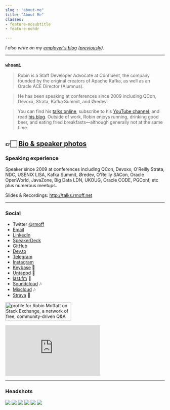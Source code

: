```yaml
---
slug : "about-me"
title: "About Me"
classes:
- feature-nosubtitle
- feature-nohdr

---
```


_I also write on my [employer's blog](https://www.confluent.io/blog/author/robin/) ([previously](http://ritt.md/rmoff))._

---

### `whoami`

> Robin is a Staff Developer Advocate at Confluent, the company founded by the original creators of Apache Kafka, as well as an Oracle ACE Director (Alumnus). 

> He has been speaking at conferences since 2009 including QCon, Devoxx, Strata, Kafka Summit, and Øredev. 

> You can find his [talks online](https://talks.rmoff.net), subscribe to his [YouTube channel](http://youtube.com/rmoff), and read [his blog](http://rmoff.net/). Outside of work, Robin enjoys running, drinking good beer, and eating fried breakfasts—although generally not at the same time.

👉🏻 [Bio & speaker photos](https://noti.st/rmoff/bio)
--- 

### Speaking experience

Speaker since 2009 at conferences including QCon, Devoxx, O'Reilly Strata, NDC, USENIX LISA, Kafka Summit, Øredev, O'Reilly SACon, Oracle OpenWorld, JavaZone, Big Data LDN, UKOUG, Oracle CODE, PGConf, etc plus numerous meetups.

Slides & Recordings: http://talks.rmoff.net

---

### Social

* Twitter [@rmoff](https://twitter.com/rmoff/)
* [Email](mailto:robin@rmoff.net)
* [LinkedIn](https://www.linkedin.com/in/robinmoffatt)
* [SpeakerDeck](https://speakerdeck.com/rmoff)
* [GitHub](https://github.com/rmoff)
* [Dev.to](https://dev.to/rmoff/)
* [Telegram](https://t.me/rmoff)
* [Instagram](https://www.instagram.com/rnmoffatt/)
* [Keybase](https://keybase.io/rmoff/) 🔑
* [Untappd](https://untappd.com/user/rmoff) 🍻
* [last.fm](http://www.last.fm/user/themoff) 🎵
* [Soundcloud](https://soundcloud.com/rmoff) 🎶
* [Mixcloud](https://www.mixcloud.com/rmoff/) 🎶
* [Strava](https://www.strava.com/athletes/10250052/) 🏃


<a href="https://stackexchange.com/users/142729/robin-moffatt"><img src="https://stackexchange.com/users/flair/142729.png" width="208" height="58" alt="profile for Robin Moffatt on Stack Exchange, a network of free, community-driven Q&amp;A sites" title="profile for Robin Moffatt on Stack Exchange, a network of free, community-driven Q&amp;A sites" /></a>

<iframe height='160' width='300' frameborder='0' allowtransparency='true' scrolling='no' src='https://www.strava.com/athletes/10250052/activity-summary/0fbe8f47b3fae6b562f6c9fba66b4d66492c0805'></iframe>

---

### Headshots

![](/images/headshots/Krakow_20200226.jpg)
![](/images/headshots/bigdatatechwarsaw2019_01.jpg)
![](/images/headshots/Robin_kafkasummit_headshot_1600px.jpg)
![](/images/headshots/Kafka_Summit_20191001.jpg)
![](/images/headshots/ksldn18-rmoff-01-sq.jpg)
![](/images/headshots/reitz-codetalks-2410-2019-128.jpg)
